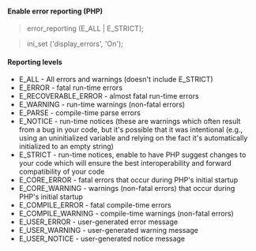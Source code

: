#### Enable error reporting (PHP)

> error_reporting (E_ALL | E_STRICT); 

> ini_set ('display_errors', 'On');

#### Reporting levels
- E_ALL - All errors and warnings (doesn't include E_STRICT)
- E_ERROR - fatal run-time errors
- E_RECOVERABLE_ERROR - almost fatal run-time errors
- E_WARNING - run-time warnings (non-fatal errors)
- E_PARSE - compile-time parse errors
- E_NOTICE - run-time notices (these are warnings which often result
from a bug in your code, but it's possible that it was
intentional (e.g., using an uninitialized variable and
relying on the fact it's automatically initialized to an
empty string)
- E_STRICT - run-time notices, enable to have PHP suggest changes
to your code which will ensure the best interoperability
and forward compatibility of your code
- E_CORE_ERROR - fatal errors that occur during PHP's initial startup
- E_CORE_WARNING - warnings (non-fatal errors) that occur during PHP's
initial startup
- E_COMPILE_ERROR - fatal compile-time errors
- E_COMPILE_WARNING - compile-time warnings (non-fatal errors)
- E_USER_ERROR - user-generated error message
- E_USER_WARNING - user-generated warning message
- E_USER_NOTICE - user-generated notice message
